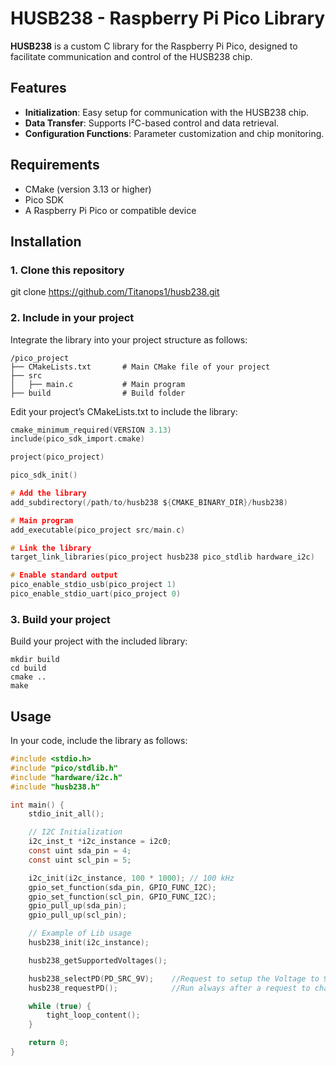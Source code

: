 # HUSB238 - Raspberry Pi Pico Library

**HUSB238** is a custom C library for the Raspberry Pi Pico, designed to facilitate communication and control of the HUSB238 chip.

## Features
- **Initialization**: Easy setup for communication with the HUSB238 chip.
- **Data Transfer**: Supports I²C-based control and data retrieval.
- **Configuration Functions**: Parameter customization and chip monitoring.

## Requirements
- CMake (version 3.13 or higher)
- Pico SDK
- A Raspberry Pi Pico or compatible device

## Installation

### 1. Clone this repository

git clone https://github.com/Titanops1/husb238.git

### 2. Include in your project

Integrate the library into your project structure as follows:

```
/pico_project
├── CMakeLists.txt       # Main CMake file of your project
├── src
│   ├── main.c           # Main program
├── build                # Build folder
```

Edit your project’s CMakeLists.txt to include the library:
```c
cmake_minimum_required(VERSION 3.13)
include(pico_sdk_import.cmake)

project(pico_project)

pico_sdk_init()

# Add the library
add_subdirectory(/path/to/husb238 ${CMAKE_BINARY_DIR}/husb238)

# Main program
add_executable(pico_project src/main.c)

# Link the library
target_link_libraries(pico_project husb238 pico_stdlib hardware_i2c)

# Enable standard output
pico_enable_stdio_usb(pico_project 1)
pico_enable_stdio_uart(pico_project 0)
```
### 3. Build your project

Build your project with the included library:

```
mkdir build
cd build
cmake ..
make
```

## Usage

In your code, include the library as follows:
```c
#include <stdio.h>
#include "pico/stdlib.h"
#include "hardware/i2c.h"
#include "husb238.h"

int main() {
    stdio_init_all();

    // I2C Initialization
    i2c_inst_t *i2c_instance = i2c0;
    const uint sda_pin = 4;
    const uint scl_pin = 5;

    i2c_init(i2c_instance, 100 * 1000); // 100 kHz
    gpio_set_function(sda_pin, GPIO_FUNC_I2C);
    gpio_set_function(scl_pin, GPIO_FUNC_I2C);
    gpio_pull_up(sda_pin);
    gpio_pull_up(scl_pin);

    // Example of Lib usage
    husb238_init(i2c_instance);

    husb238_getSupportedVoltages();

    husb238_selectPD(PD_SRC_9V);	//Request to setup the Voltage to 9V
    husb238_requestPD();			//Run always after a request to change the profile

	while (true) {
		tight_loop_content();
    }

    return 0;
}
```